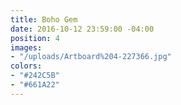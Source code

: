 ```yaml
---
title: Boho Gem
date: 2016-10-12 23:59:00 -04:00
position: 4
images:
- "/uploads/Artboard%204-227366.jpg"
colors:
- "#242C5B"
- "#661A22"
---
```


